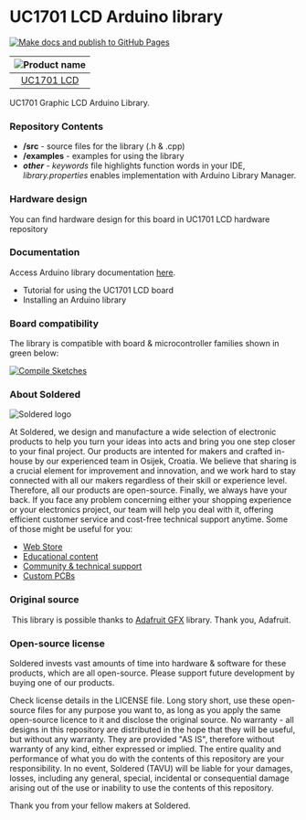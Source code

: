# UC1701 LCD Arduino library

[![Make docs and publish to GitHub Pages](https://github.com/e-radionicacom/Soldered-UC1701-LCD-Arduino-Library/actions/workflows/make_docs.yml/badge.svg?branch=dev)](https://github.com/e-radionicacom/Soldered-UC1701-LCD-Arduino-Library/actions/workflows/make_docs.yml)

| ![Product name](https://upload.wikimedia.org/wikipedia/commons/8/8f/Example_image.svg) |
| :---------------------------------------------------------------------------------------------: |
| [UC1701 LCD](https://www.solde.red/SKU)                                                            |

UC1701 Graphic LCD Arduino Library. 

### Repository Contents
- **/src** - source files for the library (.h & .cpp)
- **/examples** - examples for using the library
- ***other*** - *keywords* file highlights function words in your IDE, *library.properties* enables implementation with Arduino Library Manager.

### Hardware design
You can find hardware design for this board in UC1701 LCD hardware repository

### Documentation

Access Arduino library documentation [here](https://e-radionicacom.github.io/Soldered-UC1701-LCD-Arduino-Library/).

- Tutorial for using the UC1701 LCD board
- Installing an Arduino library

### Board compatibility

The library is compatible with board & microcontroller families shown in green below: 

[![Compile Sketches](http://github-actions.40ants.com/e-radionicacom/Soldered-UC1701-LCD-Arduino-Library/matrix.svg?branch=dev&only=Compile%20Sketches)](https://github.com/e-radionicacom/Soldered-UC1701-LCD-Arduino-Library/actions/workflows/compile_test.yml)

### About Soldered
![Soldered logo](https://raw.githubusercontent.com/e-radionicacom/Soldered-UC1701-LCD-Arduino-Library/dev/extras/Logo%20horizontal-2.svg)

At Soldered, we design and manufacture a wide selection of electronic products to help you turn your ideas into acts and bring you one step closer to your final project. Our products are intented for makers and crafted in-house by our experienced team in Osijek, Croatia. We believe that sharing is a crucial element for improvement and innovation, and we work hard to stay connected with all our makers regardless of their skill or experience level. Therefore, all our products are open-source. Finally, we always have your back. If you face any problem concerning either your shopping experience or your electronics project, our team will help you deal with it, offering efficient customer service and cost-free technical support anytime. Some of those might be useful for you:

- [Web Store](https://www.soldered.com)
- [Educational content](https://learn.soldered.com)
- [Community & technical support](https://community.soldered.com)
- [Custom PCBs](https://pcb.soldered.com)


### Original source
​
This library is possible thanks to [Adafruit GFX](https://github.com/adafruit/Adafruit-GFX-Library) library. Thank you, Adafruit. 


### Open-source license
Soldered invests vast amounts of time into hardware & software for these products, which are all open-source. Please support future development by buying one of our products. 

Check license details in the LICENSE file. Long story short, use these open-source files for any purpose you want to, as long as you apply the same open-source licence to it and disclose the original source. No warranty - all designs in this repository are distributed in the hope that they will be useful, but without any warranty. They are provided "AS IS", therefore without warranty of any kind, either expressed or implied. The entire quality and performance of what you do with the contents of this repository are your responsibility. In no event, Soldered (TAVU) will be liable for your damages, losses, including any general, special, incidental or consequential damage arising out of the use or inability to use the contents of this repository. 

Thank you from your fellow makers at Soldered.


